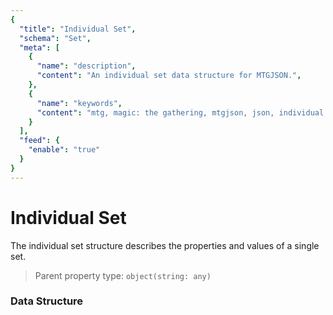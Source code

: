 ```yaml
---
{
  "title": "Individual Set",
  "schema": "Set",
  "meta": [
    {
      "name": "description",
      "content": "An individual set data structure for MTGJSON.",
    },
    {
      "name": "keywords",
      "content": "mtg, magic: the gathering, mtgjson, json, individual set",
    }
  ],
  "feed": {
    "enable": "true"
  }
}
---
```


# Individual Set

The individual set structure describes the properties and values of a single set.
 
> Parent property type: `object(string: any)`  

### Data Structure

<GenerateTable/>